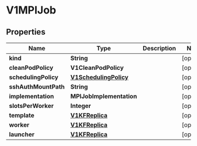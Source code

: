 

# V1MPIJob


## Properties

Name | Type | Description | Notes
------------ | ------------- | ------------- | -------------
**kind** | **String** |  |  [optional]
**cleanPodPolicy** | **V1CleanPodPolicy** |  |  [optional]
**schedulingPolicy** | [**V1SchedulingPolicy**](V1SchedulingPolicy.md) |  |  [optional]
**sshAuthMountPath** | **String** |  |  [optional]
**implementation** | **MPIJobImplementation** |  |  [optional]
**slotsPerWorker** | **Integer** |  |  [optional]
**template** | [**V1KFReplica**](V1KFReplica.md) |  |  [optional]
**worker** | [**V1KFReplica**](V1KFReplica.md) |  |  [optional]
**launcher** | [**V1KFReplica**](V1KFReplica.md) |  |  [optional]



